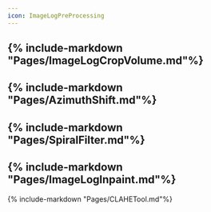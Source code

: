 ```yaml
---
icon: ImageLogPreProcessing
---
```

{% include-markdown "Pages/ImageLogCropVolume.md"%}
---
{% include-markdown "Pages/AzimuthShift.md"%}
---
{% include-markdown "Pages/SpiralFilter.md"%}
---
{% include-markdown "Pages/ImageLogInpaint.md"%}
---
{% include-markdown "Pages/CLAHETool.md"%}